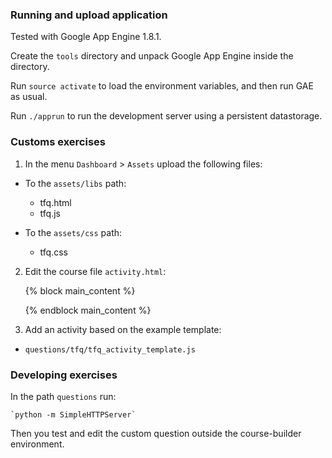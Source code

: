 ### Running and upload application

Tested with Google App Engine 1.8.1.

Create the `tools` directory and unpack Google App Engine inside the directory.

Run `source activate` to load the environment variables, and then run GAE as usual.

Run `./apprun` to run the development server using a persistent datastorage.


### Customs exercises

1. In the menu `Dashboard` > `Assets` upload the following files:

* To the `assets/libs` path:
  * tfq.html
  * tfq.js

* To the  `assets/css` path:
  * tfq.css


2. Edit the course file `activity.html`:

    {% block main_content %}

    <script src="assets/lib/tfq.js"></script>
    <script src="assets/lib/jquery.color.js"></script>
    <link rel="stylesheet" type="text/css" href="assets/css/tfq.css">

    {% endblock main_content %}


3. Add an activity based on the example template:

* `questions/tfq/tfq_activity_template.js`


### Developing exercises

In the path `questions` run:
    
    `python -m SimpleHTTPServer`

Then you test and edit the custom question outside the course-builder environment.
